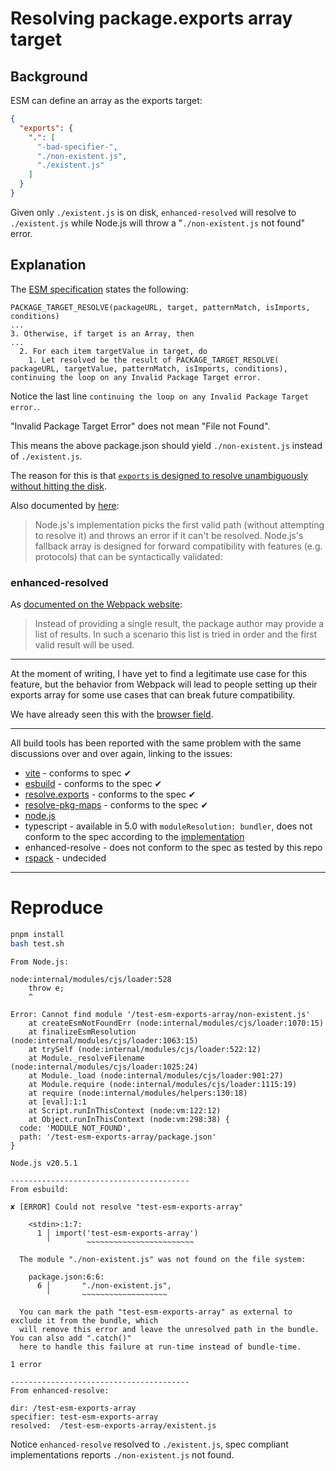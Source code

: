 # Resolving package.exports array target

## Background

ESM can define an array as the exports target:

```json
{
  "exports": {
    ".": [
      "-bad-specifier-",
      "./non-existent.js",
      "./existent.js"
    ]
  }
}
```

Given only `./existent.js` is on disk, `enhanced-resolved` will resolve to `./existent.js` while Node.js will throw a "`./non-existent.js` not found" error.

## Explanation

The [ESM specification](https://nodejs.org/api/esm.html#resolution-algorithm-specification) states the following:

```
PACKAGE_TARGET_RESOLVE(packageURL, target, patternMatch, isImports, conditions)
...
3. Otherwise, if target is an Array, then
...
  2. For each item targetValue in target, do
    1. Let resolved be the result of PACKAGE_TARGET_RESOLVE( packageURL, targetValue, patternMatch, isImports, conditions), continuing the loop on any Invalid Package Target error.
```

Notice the last line `continuing the loop on any Invalid Package Target error.`.

"Invalid Package Target Error" does not mean "File not Found".

This means the above package.json should yield `./non-existent.js` instead of `./existent.js`.

The reason for this is that [`exports` is designed to resolve unambiguously without hitting the disk](https://github.com/nodejs/node/issues/37928#issuecomment-808833604).

Also documented by [here](https://github.com/privatenumber/resolve-pkg-maps#why-do-the-apis-return-an-array-of-paths):

> Node.js's implementation picks the first valid path (without attempting to resolve it) and throws an error if it can't be resolved. Node.js's fallback array is designed for forward compatibility with features (e.g. protocols) that can be syntactically validated:

### enhanced-resolved

As [documented on the Webpack website](https://webpack.js.org/guides/package-exports/#alternatives):

> Instead of providing a single result, the package author may provide a list of results. In such a scenario this list is tried in order and the first valid result will be used.

---

At the moment of writing, I have yet to find a legitimate use case for this feature,
but the behavior from Webpack will lead to people setting up their exports array for some use cases that can break future compatibility.

We have already seen this with the [browser field](https://github.com/defunctzombie/package-browser-field-spec).

---

All build tools has been reported with the same problem with the same discussions over and over again, linking to the issues:

* [vite](https://github.com/vitejs/vite/issues/4439) - conforms to spec ✔
* [esbuild](https://github.com/evanw/esbuild/issues/2974) - conforms to the spec ✔
* [resolve.exports](https://github.com/lukeed/resolve.exports/issues/17) - conforms to the spec ✔
* [resolve-pkg-maps](https://github.com/privatenumber/resolve-pkg-maps#why-do-the-apis-return-an-array-of-paths) - conforms to the spec ✔
* [node.js](https://github.com/nodejs/node/issues/37928)
* typescript - available in 5.0 with `moduleResolution: bundler`, does not conform to the spec according to the [implementation](https://github.com/microsoft/TypeScript/blob/fbcdb8cf4fbbbea0111a9adeb9d0d2983c088b7c/src/compiler/moduleSpecifiers.ts#L917)
* enhanced-resolve - does not conform to the spec as tested by this repo
* [rspack](https://github.com/web-infra-dev/rspack/issues/5052) - undecided

---

# Reproduce

```bash
pnpm install
bash test.sh
```

```
From Node.js:

node:internal/modules/cjs/loader:528
    throw e;
    ^

Error: Cannot find module '/test-esm-exports-array/non-existent.js'
    at createEsmNotFoundErr (node:internal/modules/cjs/loader:1070:15)
    at finalizeEsmResolution (node:internal/modules/cjs/loader:1063:15)
    at trySelf (node:internal/modules/cjs/loader:522:12)
    at Module._resolveFilename (node:internal/modules/cjs/loader:1025:24)
    at Module._load (node:internal/modules/cjs/loader:901:27)
    at Module.require (node:internal/modules/cjs/loader:1115:19)
    at require (node:internal/modules/helpers:130:18)
    at [eval]:1:1
    at Script.runInThisContext (node:vm:122:12)
    at Object.runInThisContext (node:vm:298:38) {
  code: 'MODULE_NOT_FOUND',
  path: '/test-esm-exports-array/package.json'
}

Node.js v20.5.1

----------------------------------------
From esbuild:

✘ [ERROR] Could not resolve "test-esm-exports-array"

    <stdin>:1:7:
      1 │ import('test-esm-exports-array')
        ╵        ~~~~~~~~~~~~~~~~~~~~~~~~

  The module "./non-existent.js" was not found on the file system:

    package.json:6:6:
      6 │       "./non-existent.js",
        ╵       ~~~~~~~~~~~~~~~~~~~

  You can mark the path "test-esm-exports-array" as external to exclude it from the bundle, which
  will remove this error and leave the unresolved path in the bundle. You can also add ".catch()"
  here to handle this failure at run-time instead of bundle-time.

1 error

----------------------------------------
From enhanced-resolve:

dir: /test-esm-exports-array
specifier: test-esm-exports-array
resolved:  /test-esm-exports-array/existent.js
```

Notice `enhanced-resolve` resolved to `./existent.js`, spec compliant implementations reports `./non-existent.js` not found.
